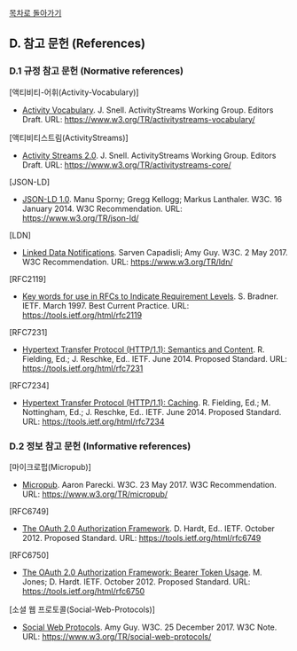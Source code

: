 [목차로 돌아가기](ActivityPubContents.md)

## D. 참고 문헌 (References)

### D.1 규정 참고 문헌 (Normative references)

[액티비티-어휘(Activity-Vocabulary)]

* [Activity Vocabulary](https://www.w3.org/TR/activitystreams-vocabulary/). J. Snell. ActivityStreams Working Group. Editors Draft. URL: https://www.w3.org/TR/activitystreams-vocabulary/ 

[액티비티스트림(ActivityStreams)]

* [Activity Streams 2.0](https://www.w3.org/TR/activitystreams-core/). J. Snell. ActivityStreams Working Group. Editors Draft. URL: https://www.w3.org/TR/activitystreams-core/ 

[JSON-LD]

* [JSON-LD 1.0](https://www.w3.org/TR/json-ld/). Manu Sporny; Gregg Kellogg; Markus Lanthaler. W3C. 16 January 2014. W3C Recommendation. URL: https://www.w3.org/TR/json-ld/ 

[LDN]

* [Linked Data Notifications](https://www.w3.org/TR/ldn/). Sarven Capadisli; Amy Guy. W3C. 2 May 2017. W3C Recommendation. URL: https://www.w3.org/TR/ldn/ 

[RFC2119]

* [Key words for use in RFCs to Indicate Requirement Levels](https://tools.ietf.org/html/rfc2119). S. Bradner. IETF. March 1997. Best Current Practice. URL: https://tools.ietf.org/html/rfc2119 

[RFC7231]

* [Hypertext Transfer Protocol (HTTP/1.1): Semantics and Content](https://tools.ietf.org/html/rfc7231). R. Fielding, Ed.; J. Reschke, Ed.. IETF. June 2014. Proposed Standard. URL: https://tools.ietf.org/html/rfc7231 

[RFC7234]

* [Hypertext Transfer Protocol (HTTP/1.1): Caching](https://tools.ietf.org/html/rfc7234). R. Fielding, Ed.; M. Nottingham, Ed.; J. Reschke, Ed.. IETF. June 2014. Proposed Standard. URL: https://tools.ietf.org/html/rfc7234 

### D.2 정보 참고 문헌 (Informative references)

[마이크로펍(Micropub)]

* [Micropub](https://www.w3.org/TR/micropub/). Aaron Parecki. W3C. 23 May 2017. W3C Recommendation. URL: https://www.w3.org/TR/micropub/ 

[RFC6749]

* [The OAuth 2.0 Authorization Framework](https://tools.ietf.org/html/rfc6749). D. Hardt, Ed.. IETF. October 2012. Proposed Standard. URL: https://tools.ietf.org/html/rfc6749 

[RFC6750]

* [The OAuth 2.0 Authorization Framework: Bearer Token Usage](https://tools.ietf.org/html/rfc6750). M. Jones; D. Hardt. IETF. October 2012. Proposed Standard. URL: https://tools.ietf.org/html/rfc6750 
    
[소셜 웹 프로토콜(Social-Web-Protocols)]

* [Social Web Protocols](https://www.w3.org/TR/social-web-protocols/). Amy Guy. W3C. 25 December 2017. W3C Note. URL: https://www.w3.org/TR/social-web-protocols/ 